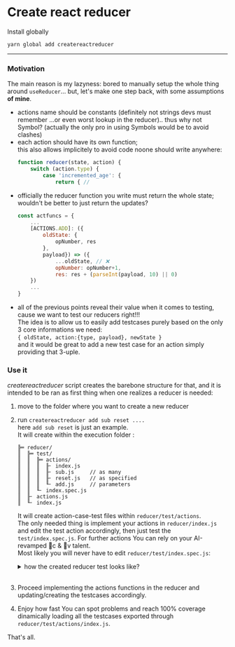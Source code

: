 # Create react reducer

Install globally
```
yarn global add createreactreducer
```


---
### Motivation  
The main reason is my lazyness: bored to manually setup the whole thing around `useReducer`... but, let's make one step back, with some assumptions **of mine**.  
- actions name should be constants (definitely not strings devs must remember ...or even worst lookup in the reducer).. thus why not Symbol? (actually the only pro in using Symbols would be to avoid clashes)
- each action should have its own function;  
this also allows implicitely to avoid code noone should write anywhere:
    ``` js
    function reducer(state, action) {
        switch (action.type) {
            case 'incremented_age': { 
                return { //
    ```
- officially the reducer function you write must return the whole state; wouldn't be better to just return the updates?
    ``` js
    const actfuncs = {
        ...
        [ACTIONS.ADD]: ({
            oldState: {
                opNumber, res
            },
            payload}) => ({
                ...oldState, // ❌
                opNumber: opNumber+1,
                res: res + (parseInt(payload, 10) || 0)
        })
        ...
    }
    ```
- all of the previous points reveal their value when it comes to testing, cause we want to test our reducers right!!!  
The idea is to allow us to easily add testcases purely based on the only 3 core informations we need:  
`{ oldState, action:{type, payload}, newState }`  
and it would be great to add a new test case for an action simply providing that 3-uple.

### Use it  
_createreactreducer_ script creates the barebone structure for that, and it is intended to be ran as first thing when one realizes a reducer is needed:
1) move to the folder where you want to create a new reducer
2) run `createreactreducer add sub reset ....`  
here `add sub reset` is just an example.  
It will create within the execution folder :  
    ```
    ╠═ reducer/
    ║  ╠═ test/
    ║  ║  ╠═ actions/
    ║  ║  ║  ╟╴ index.js
    ║  ║  ║  ╟╴ sub.js     // as many 
    ║  ║  ║  ╟╴ reset.js   // as specified
    ║  ║  ║  ╙╴ add.js     // parameters
    ║  ║  ╙╴ index.spec.js
    ║  ╟╴ actions.js
    ║  ╙╴ index.js
    ```  
    It will create action-case-test files within `reducer/test/actions`.  
    The only needed thing is implement your actions in `reducer/index.js` and edit the test action accordingly, then just test the `test/index.spec.js`. For further actions You can rely on your AI-revamped c & v talent.  
    Most likely you will never have to edit `reducer/test/index.spec.js`:  
    <details>
    <summary>how the created reducer test looks like?</summary>

    ``` js  
    import TESTACTIONS from "./actions"
    import ACTIONS from "../actions"
    import rx from "../index.js"
    const { func: reducer } = rx;
    describe("test reducer", () => {
      const testReducerAction = label => {
        describe(`tests for action: ${label}`, () => {
          it.each(TESTACTIONS[label])(
            `${ACTIONS[label].description}: %s`,
            (_, state, action, expected) => 
              expect(
                reducer(state, action)
              ).toMatchObject(expected)
            );
        })
      }
      Object.keys(ACTIONS).forEach(testReducerAction);
    })
    ```
    </details>   
    <br/>
3) Proceed implementing the actions functions in the reducer and updating/creating the testcases accordingly.  
4) Enjoy how fast You can spot problems and reach 100% coverage dinamically loading all the testcases exported through `reducer/test/actions/index.js`.

That's all.
